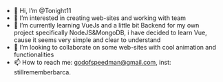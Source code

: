 - 👋 Hi, I’m @Tonight11
- 👀 I’m interested in creating web-sites and working with team
- 🌱 I’m currently learning VueJs and a little bit Backend for my own project specifically NodeJS&MongoDB, i have decided to learn Vue, cause it seems very simple and clear to understand
- 💞️ I’m looking to collaborate on some web-sites with cool animation and functionalities
- 📫 How to reach me: godofspeedman@gmail.com, inst: stillrememberbarca.

<!---
Tonight11/Tonight11 is a ✨ special ✨ repository because its `README.md` (this file) appears on your GitHub profile.
You can click the Preview link to take a look at your changes.
--->
